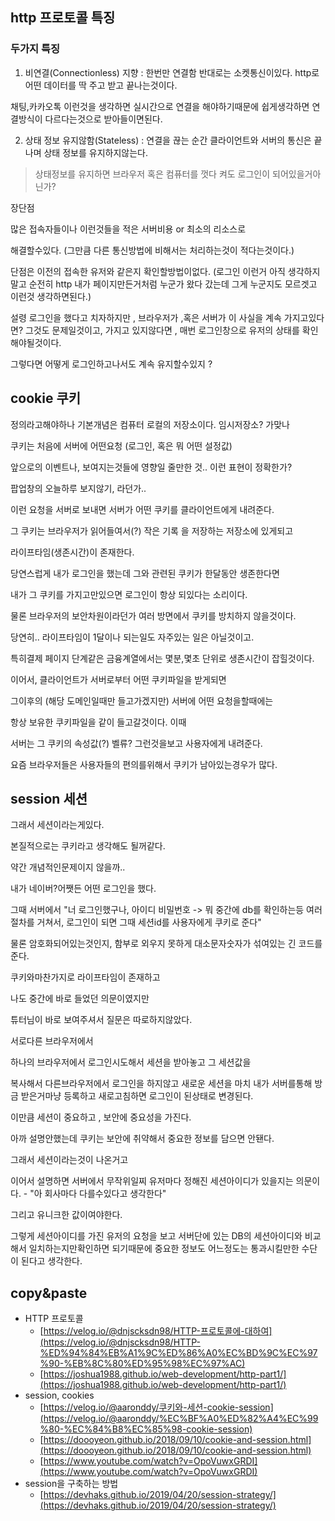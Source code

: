 ## http 프로토콜 특징

### 두가지 특징 
1. 비연결(Connectionless) 지향 : 한번만 연결함 반대로는 소켓통신이있다. http로 어떤 데이터를 딱 주고 받고 끝나는것이다.

채팅,카카오톡 이런것을 생각하면 실시간으로 연결을 해야하기때문에 쉽게생각하면 연결방식이 다르다는것으로 받아들이면된다.

2. 상태 정보 유지않함(Stateless) : 연결을 끊는 순간 클라이언트와 서버의 통신은 끝나며 상태 정보를 유지하지않는다.
> 상태정보를 유지하면 브라우저 혹은 컴퓨터를 껏다 켜도 로그인이 되어있을거아닌가?


장단점

많은 접속자들이나 이런것들을 적은 서버비용 or 최소의 리소스로

해결할수있다. (그만큼 다른 통신방법에 비해서는 처리하는것이 적다는것이다.)

단점은 이전의 접속한 유저와 같은지 확인할방법이없다. (로그인 이런거 아직 생각하지말고 순전히 http 내가 페이지만든거처럼 누군가 왔다 갔는데 그게 누군지도 모르겟고 이런것 생각하면된다.)

설령 로그인을 했다고 치자하지만 , 브라우저가 ,혹은 서버가 이 사실을 계속 가지고있다면? 그것도 문제일것이고, 가지고 있지않다면 , 매번 로그인창으로 유저의 상태를 확인해야될것이다.

그렇다면 어떻게 로그인하고나서도 계속 유지할수있지 ?



## cookie 쿠키

정의라고해야하나 기본개념은 컴퓨터 로컬의 저장소이다. 임시저장소? 가맞나

쿠키는 처음에 서버에 어떤요청 (로그인, 혹은 뭐 어떤 설정값)

앞으로의 이벤트나, 보여지는것들에 영향일 줄만한 것.. 이런 표현이 정확한가?

팝업창의 오늘하루 보지않기, 라던가..

이런 요청을 서버로 보내면 서버가 어떤 쿠키를 클라이언트에게 내려준다.

그 쿠키는 브라우저가 읽어들여서(?) 작은 기록 을 저장하는 저장소에 있게되고

라이프타임(생존시간)이 존재한다.

당연스럽게 내가 로그인을 했는데 그와 관련된 쿠키가 한달동안 생존한다면

내가 그 쿠키를 가지고만있으면 로그인이 항상 되있다는 소리이다.

물론 브라우저의 보안차원이라던가 여러 방면에서 쿠키를 방치하지 않을것이다.

당연히.. 라이프타임이 1달이나 되는일도 자주있는 일은 아닐것이고.

특히결제 페이지 단계같은 금융계열에서는 몇분,몇초 단위로 생존시간이 잡힐것이다.

이어서, 클라이언트가 서버로부터 어떤 쿠키파일을 받게되면

그이후의 (해당 도메인일때만 들고가겠지만) 서버에 어떤 요청을할때에는

항상 보유한 쿠키파일을 같이 들고갈것이다. 이때

서버는 그 쿠키의 속성값(?) 벨류? 그런것을보고 사용자에게 내려준다.

요즘 브라우저들은 사용자들의 편의를위해서 쿠키가 남아있는경우가 많다.

## session 세션

그래서 세션이라는게있다.

본질적으로는 쿠키라고 생각해도 될꺼같다.

약간 개념적인문제이지 않을까..

내가 네이버?어쨋든 어떤 로그인을 했다.

그때 서버에서 "너 로그인했구나, 아이디 비밀번호 -> 뭐 중간에 db를 확인하는등 여러 절차를 거쳐서, 로그인이 되면 그때 세션id를 사용자에게 쿠키로 준다"

물론 암호화되어있는것인지, 함부로 외우지 못하게 대소문자숫자가 섞여있는 긴 코드를준다.

쿠키와마찬가지로 라이프타임이 존재하고

나도 중간에 바로 들었던 의문이였지만

튜터님이 바로 보여주셔서 질문은 따로하지않았다.

서로다른 브라우저에서

하나의 브라우저에서 로그인시도해서 세션을 받아놓고 그 세션값을

복사해서 다른브라우저에서 로그인을 하지않고 새로운 세션을 마치 내가 서버를통해 방금 받은거마냥 등록하고 새로고침하면 로그인이 된상태로 변경된다.


이만큼 세션이 중요하고 , 보안에 중요성을 가진다.

아까 설명안했는데 쿠키는 보안에 취약해서 중요한 정보를 담으면 안됀다.

그래서 세션이라는것이 나온거고

이어서 설명하면 서버에서 무작위일찌 유저마다 정해진 세션아이디가 있을지는 의문이다. - "아 회사마다 다를수있다고 생각한다"

그리고 유니크한 값이여야한다.

그렇게 세션아이디를 가진 유저의 요청을 보고 서버단에 있는 DB의 세션아이디와 비교해서 일치하는지만확인하면 되기때문에 중요한 정보도 어느정도는 통과시킬만한 수단이 된다고 생각한다.

## copy&paste
- HTTP 프로토콜
    - [https://velog.io/@dnjscksdn98/HTTP-프로토콜에-대하여](https://velog.io/@dnjscksdn98/HTTP-%ED%94%84%EB%A1%9C%ED%86%A0%EC%BD%9C%EC%97%90-%EB%8C%80%ED%95%98%EC%97%AC)
    - [https://joshua1988.github.io/web-development/http-part1/](https://joshua1988.github.io/web-development/http-part1/)
- session, cookies
    - [https://velog.io/@aaronddy/쿠키와-세션-cookie-session](https://velog.io/@aaronddy/%EC%BF%A0%ED%82%A4%EC%99%80-%EC%84%B8%EC%85%98-cookie-session)
    - [https://doooyeon.github.io/2018/09/10/cookie-and-session.html](https://doooyeon.github.io/2018/09/10/cookie-and-session.html)
    - [https://www.youtube.com/watch?v=OpoVuwxGRDI](https://www.youtube.com/watch?v=OpoVuwxGRDI)
- session을 구축하는 방법
    - [https://devhaks.github.io/2019/04/20/session-strategy/](https://devhaks.github.io/2019/04/20/session-strategy/)